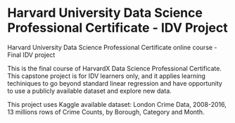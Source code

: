 # Harvard University Data Science Professional Certificate - IDV Project
Harvard University Data Science Professional Certificate online course - Final IDV project

This is the final course of HarvardX Data Science Professional Certificate. This capstone project is for IDV learners only, and it applies learning techiniques to go beyond standard linear regression and have opportunity to use a publicly available dataset and explore new data.

This project uses Kaggle available dataset:
London Crime Data, 2008-2016, 13 millions rows of Crime Counts, by Borough, Category and Month.
